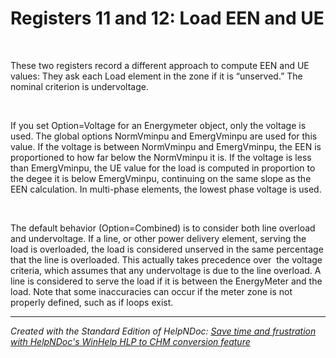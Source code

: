 # Registers 11 and 12: Load EEN and UE

&nbsp;

These two registers record a different approach to compute EEN and UE values: They ask each Load element in the zone if it is “unserved.” The nominal criterion is undervoltage.

&nbsp;

If you set Option=Voltage for an Energymeter object, only the voltage is used. The global options NormVminpu and EmergVminpu are used for this value. If the voltage is between NormVminpu and EmergVminpu, the EEN is proportioned to how far below the NormVminpu it is. If the voltage is less than EmergVminpu, the UE value for the load is computed in proportion to the degee it is below EmergVminpu, continuing on the same slope as the EEN calculation. In multi-phase elements, the lowest phase voltage is used.

&nbsp;

The default behavior (Option=Combined) is to consider both line overload and undervoltage. If a line, or other power delivery element, serving the load is overloaded, the load is considered unserved in the same percentage that the line is overloaded. This actually takes precedence over&nbsp; the voltage criteria, which assumes that any undervoltage is due to the line overload. A line is considered to serve the load if it is between the EnergyMeter and the load. Note that some inaccuracies can occur if the meter zone is not properly defined, such as if loops exist.

***
_Created with the Standard Edition of HelpNDoc: [Save time and frustration with HelpNDoc's WinHelp HLP to CHM conversion feature](<https://www.helpndoc.com/step-by-step-guides/how-to-convert-a-hlp-winhelp-help-file-to-a-chm-html-help-help-file/>)_

